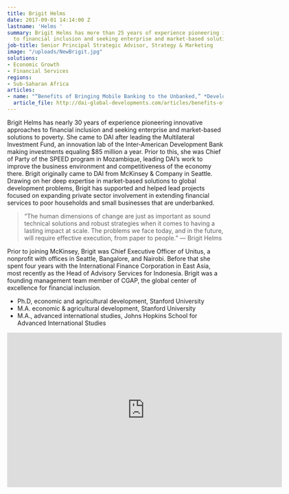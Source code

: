 ```yaml
---
title: Brigit Helms
date: 2017-09-01 14:14:00 Z
lastname: 'Helms '
summary: Brigit Helms has more than 25 years of experience pioneering innovative approaches
  to financial inclusion and seeking enterprise and market-based solutions to poverty.
job-title: Senior Principal Strategic Advisor, Strategy & Marketing
image: "/uploads/NewBrigit.jpg"
solutions:
- Economic Growth
- Financial Services
regions:
- Sub-Saharan Africa
articles:
- name: "“Benefits of Bringing Mobile Banking to the Unbanked,” *Developments*"
  article_file: http://dai-global-developments.com/articles/benefits-of-bringing-mobile-banking-to-the-unbanked/
---
```


Brigit Helms has nearly 30 years of experience pioneering innovative approaches to financial inclusion and seeking enterprise and market-based solutions to poverty. She came to DAI after leading the Multilateral Investment Fund, an innovation lab of the Inter-American Development Bank making investments equaling $85 million a year. Prior to this, she was Chief of Party of the SPEED program in Mozambique, leading DAI’s work to improve the business environment and competitiveness of the economy there. Brigit originally came to DAI from McKinsey & Company in Seattle. Drawing on her deep expertise in market-based solutions to global development problems, Brigit has supported and helped lead projects focused on expanding private sector involvement in extending financial services to poor households and small businesses that are underbanked.

> “The human dimensions of change are just as important as sound technical solutions and robust strategies when it comes to having a lasting impact at scale. The problems we face today, and in the future, will require effective execution, from paper to people.”
— Brigit Helms

Prior to joining McKinsey, Brigit was Chief Executive Officer of Unitus, a nonprofit with offices in Seattle, Bangalore, and Nairobi. Before that she spent four years with the International Finance Corporation in East Asia, most recently as the Head of Advisory Services for Indonesia. Brigit was a founding management team member of CGAP, the global center of excellence for financial inclusion.

* Ph.D, economic and agricultural development, Stanford University
* M.A. economic & agricultural development, Stanford University              
* M.A., advanced international studies, Johns Hopkins School for Advanced International Studies

<iframe src="https://player.vimeo.com/video/84596401" width="640" height="360" frameborder="0" webkitallowfullscreen mozallowfullscreen allowfullscreen></iframe>